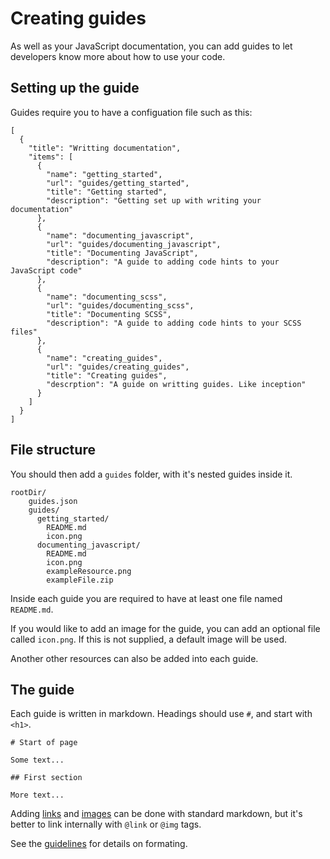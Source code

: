 # Creating guides

As well as your JavaScript documentation, you can add guides to let developers know more about how to use your code.

## Setting up the guide

Guides require you to have a configuation file such as this:

    [
      {
        "title": "Writting documentation",
        "items": [
          {
            "name": "getting_started",
            "url": "guides/getting_started",
            "title": "Getting started",
            "description": "Getting set up with writing your documentation"
          },
          {
            "name": "documenting_javascript",
            "url": "guides/documenting_javascript",
            "title": "Documenting JavaScript",
            "description": "A guide to adding code hints to your JavaScript code"
          },
          {
            "name": "documenting_scss",
            "url": "guides/documenting_scss",
            "title": "Documenting SCSS",
            "description": "A guide to adding code hints to your SCSS files"
          },
          {
            "name": "creating_guides",
            "url": "guides/creating_guides",
            "title": "Creating guides",
            "descrption": "A guide on writting guides. Like inception"
          }
        ]
      }
    ]

## File structure

You should then add a `guides` folder, with it's nested guides inside it.

    rootDir/
        guides.json
        guides/
          getting_started/
            README.md
            icon.png
          documenting_javascript/
            README.md
            icon.png
            exampleResource.png
            exampleFile.zip

Inside each guide you are required to have at least one file named `README.md`.

If you would like to add an image for the guide, you can add an optional file called `icon.png`. If this is not supplied, a default image will be used.

Another other resources can also be added into each guide.

## The guide

Each guide is written in markdown. Headings should use `#`, and start with `<h1>`.

    # Start of page

    Some text...

    ## First section

    More text...

Adding [links][links] and [images][images] can be done with standard markdown, but it's better to link internally with `@link` or `@img` tags.

See the [guidelines][guidelines] for details on formating.


[guidelines]: https://github.com/senchalabs/jsduck/wiki/Guides#wiki-formatting
[links]:      https://github.com/senchalabs/jsduck/wiki/Guides#wiki-links
[images]:     https://github.com/senchalabs/jsduck/wiki/Guides#wiki-images
